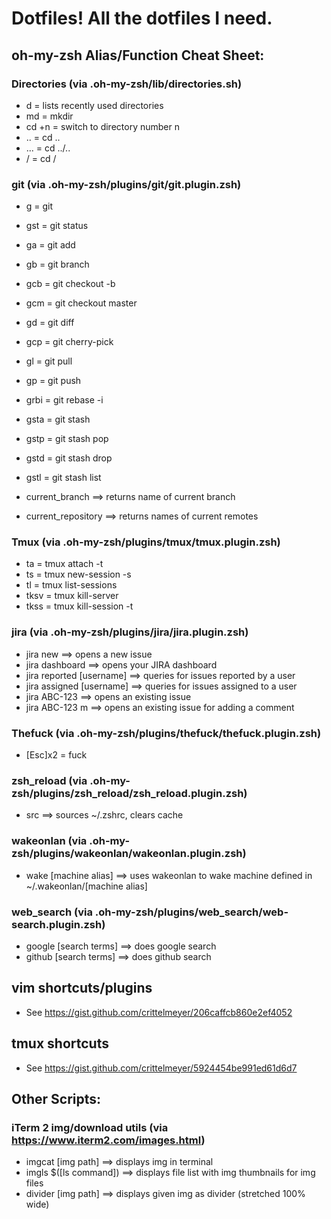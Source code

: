 # Dotfiles! All the dotfiles I need.

## oh-my-zsh Alias/Function Cheat Sheet:

### Directories (via .oh-my-zsh/lib/directories.sh)
* d      =  lists recently used directories
* md     =  mkdir
* cd +n	 =  switch to directory number n
* ..     =  cd ..
* ...    =  cd ../..
* /      =  cd /

### git (via .oh-my-zsh/plugins/git/git.plugin.zsh)
* g     =  git
* gst   =  git status
* ga    =  git add
* gb    =  git branch
* gcb   =  git checkout -b
* gcm   =  git checkout master
* gd    =  git diff
* gcp   =  git cherry-pick
* gl    =  git pull
* gp    =  git push
* grbi  =  git rebase -i
* gsta  =  git stash
* gstp  =  git stash pop
* gstd  =  git stash drop
* gstl  =  git stash list

* current_branch      ==> returns name of current branch
* current_repository  ==> returns names of current remotes

### Tmux (via .oh-my-zsh/plugins/tmux/tmux.plugin.zsh)
* ta    =  tmux attach -t
* ts    =  tmux new-session -s
* tl    =  tmux list-sessions
* tksv  =  tmux kill-server
* tkss  =  tmux kill-session -t

### jira (via .oh-my-zsh/plugins/jira/jira.plugin.zsh)
* jira new                  ==>  opens a new issue
* jira dashboard            ==>  opens your JIRA dashboard
* jira reported [username]  ==>  queries for issues reported by a user
* jira assigned [username]  ==>  queries for issues assigned to a user
* jira ABC-123              ==>  opens an existing issue
* jira ABC-123 m            ==>  opens an existing issue for adding a comment

### Thefuck (via .oh-my-zsh/plugins/thefuck/thefuck.plugin.zsh)
* [Esc]x2 = fuck

### zsh_reload (via .oh-my-zsh/plugins/zsh_reload/zsh_reload.plugin.zsh)
* src  ==> sources ~/.zshrc, clears cache

### wakeonlan (via .oh-my-zsh/plugins/wakeonlan/wakeonlan.plugin.zsh)
* wake [machine alias]  ==> uses wakeonlan to wake machine defined in ~/.wakeonlan/[machine alias]

### web_search (via .oh-my-zsh/plugins/web_search/web-search.plugin.zsh)
* google [search terms]  ==> does google search
* github [search terms]  ==> does github search

## vim shortcuts/plugins
* See https://gist.github.com/crittelmeyer/206caffcb860e2ef4052

## tmux shortcuts
* See https://gist.github.com/crittelmeyer/5924454be991ed61d6d7

## Other Scripts:

### iTerm 2 img/download utils (via https://www.iterm2.com/images.html)
* imgcat [img path]      ==> displays img in terminal
* imgls $([ls command])  ==> displays file list with img thumbnails for img files
* divider [img path]     ==> displays given img as divider (stretched 100% wide)
